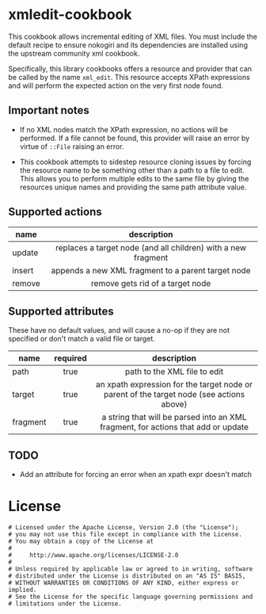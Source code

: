 # xmledit-cookbook

This cookbook allows incremental editing of XML files. You must include the
default recipe to ensure nokogiri and its dependencies are installed using the
upstream community xml cookbook.

Specifically, this library cookbooks offers a resource and provider that can be
called by the name `xml_edit`. This resource accepts XPath expressions and will
perform the expected action on the very first node found.

## Important notes

- If no XML nodes match the XPath expression, no actions will be performed. If a file cannot be found, this provider will raise an error by virtue of `::File` raising an error.

- This cookbook attempts to sidestep resource cloning issues by forcing the resource name to be something other than a path to a file to edit. This allows you to perform multiple edits to the same file by giving the resources unique names and providing the same path attribute value.

## Supported actions

|name|description|
|----|:-----------:|
|update|replaces a target node (and all children) with a new fragment|
|insert|appends a new XML fragment to a parent target node|
|remove|remove gets rid of a target node|

## Supported attributes

These have no default values, and will cause a no-op if they are not specified or don't match a valid file or target.

|name|required|description|
|----|:------:|:-----------:|
|path|true|path to the XML file to edit|
|target|true|an xpath expression for the target node or parent of the target node (see actions above)|
|fragment|true|a string that will be parsed into an XML fragment, for actions that add or update|

## TODO

 - Add an attribute for forcing an error when an xpath expr doesn't match

# License

```
# Licensed under the Apache License, Version 2.0 (the "License");
# you may not use this file except in compliance with the License.
# You may obtain a copy of the License at
#
#     http://www.apache.org/licenses/LICENSE-2.0
#
# Unless required by applicable law or agreed to in writing, software
# distributed under the License is distributed on an "AS IS" BASIS,
# WITHOUT WARRANTIES OR CONDITIONS OF ANY KIND, either express or implied.
# See the License for the specific language governing permissions and
# limitations under the License.
```
